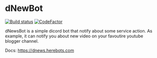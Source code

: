 # dNewBot

[![Build status](https://ci.appveyor.com/api/projects/status/xxq6xbasew5l5o2d/branch/master?svg=true)](https://ci.appveyor.com/project/Geckon01/dnewsbot/branch/master)
[![CodeFactor](https://www.codefactor.io/repository/github/geckon01/dnewsbot/badge)](https://www.codefactor.io/repository/github/geckon01/dnewsbot)

dNewsBot is a simple dicord bot that notify about some service action. As example, it can notify you about new video on your favoutire youtube blogger channel.

Docs: https://dnews.herebots.com

